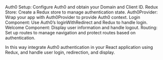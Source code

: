 Auth0 Setup: Configure Auth0 and obtain your Domain and Client ID.
Redux Store: Create a Redux store to manage authentication state.
Auth0Provider: Wrap your app with Auth0Provider to provide Auth0 context.
Login Component: Use Auth0’s loginWithRedirect and Redux to handle login.
Welcome Component: Display user information and handle logout.
Routing: Set up routes to manage navigation and protect routes based on authentication.

In this way integrate Auth0 authentication in your React application using Redux, and handle user login, redirection, and display.
